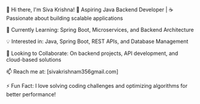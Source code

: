 👋 Hi there, I'm Siva Krishna!
🚀 Aspiring Java Backend Developer | ☕ Passionate about building scalable applications

🌱 Currently Learning: Spring Boot, Microservices, and Backend Architecture

💡 Interested in: Java, Spring Boot, REST APIs, and Database Management

💬 Looking to Collaborate: On backend projects, API development, and cloud-based solutions

📫 Reach me at: [sivakrishnam356gmail.com]

⚡ Fun Fact: I love solving coding challenges and optimizing algorithms for better performance!


<!---
sivakrishnam356/sivakrishnam356 is a ✨ special ✨ repository because its `README.md` (this file) appears on your GitHub profile.
You can click the Preview link to take a look at your changes.
--->
